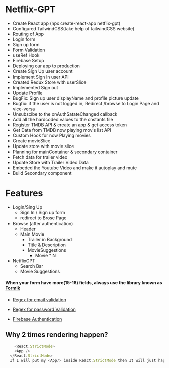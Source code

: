 # Netflix-GPT

 - Create React app (npx create-react-app netflix-gpt)
 - Configured TailwindCSS(take help of tailwindCSS website)
 - Routing of App
 - Login form
 - Sign up form
 - Form Validation
 - useRef Hook
 - Firebase Setup
 - Deploying our app to production
 - Create Sign Up user account
 - Implement Sign In user API
 - Created Redux Store with userSlice
 - Implemented Sign out
 - Update Profile
 - BugFix: Sign up user displayName and profile picture update
 - Bugfix: if the user is not logged in, Redirect /browse to Login Page and vice-versa
 - Unsubscibe to the onAuthSatateChanged callback
 - Add all the hardcoded values to the cnstants file
 - Register TMDB API & create an app & get access token
 - Get Data from TMDB now playing movis list API
 - Custom Hook for now Playing movies
 - Create movieSlice
 - Update store with movie slice
 - Planning for mainContainer & secondary container
 - Fetch data for trailer video
 - Update Store with Trailer Video Data
 - Embeded the Youtube Video and make it autoplay and mute
 - Build Secondary component


 # Features
- Login/Sing Up
    - Sign In / Sign up form
    - redirect to Brose Page
- Browse (after authentication)
    - Header
    - Main Movie
       - Trailer in Background
       - Title & Description
       - MovieSuggestions
         - Movie * N
- NetflixGPT
    - Search Bar
    - Movie Suggestions


#### When your form have more(15-16) fields, always use the library known as [Formik](https://formik.org/)

- [Regex for email validation](https://saturncloud.io/blog/how-can-i-validate-an-email-address-using-a-regular-expression/)

- [Regex for password Validation](https://regexr.com/3bfsi)

- [Firebase Authentication](https://firebase.google.com/docs/auth/web/firebaseui)


## Why 2 times rendering happen?
``` javascript
    <React.StrictMode>
    <App />
  </React.StrictMode>
  If I will put my <App/> inside React.StrictMode then It will just happen 2 times in your local but at production 1 time , bc react does extra rendering of your components to check inconstancy in between your call (It's a good thing)
```

